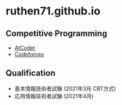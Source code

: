 # ruthen71.github.io

## Competitive Programming
- [AtCoder](https://atcoder.jp/users/ruthen71)
- [Codeforces](https://codeforces.com/profile/ruthen)

## Qualification
- 基本情報技術者試験 (2021年3月 CBT方式)
- 応用情報技術者試験 (2021年4月)


